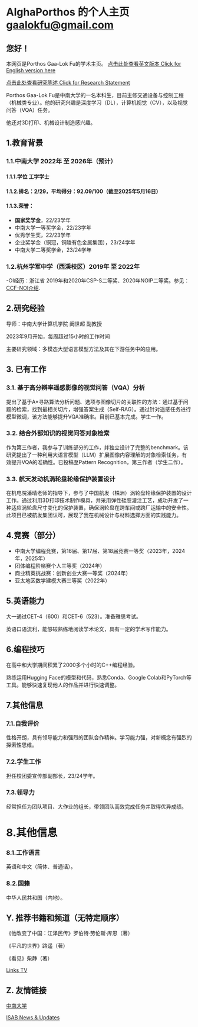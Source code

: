 # AlghaPorthos 的个人主页 gaalokfu@gmail.com

## 您好！

本网页是Porthos Gaa-Lok Fu的学术主页。 [点击此处查看英文版本 Click for English version here](https://alghaporthos.github.io/Intro_English)

[点击此处查看研究陈述 Click for Research Statement](https://alghaporthos.github.io/research_statement)

Porthos Gaa-Lok Fu是中南大学的一名本科生，目前主修交通设备与控制工程（机械类专业）。他的研究兴趣是深度学习（DL），计算机视觉（CV），以及视觉问答（VQA）任务。

他还对3D打印、机械设计制造感兴趣。

## 1.教育背景

### 1.1.中南大学 2022年 至 2026年（预计）

#### 1.1.1.学位 **工学学士**

#### 1.1.2.排名：**2/29**，平均得分：**92.09/100**（截至2025年5月16日）

#### 1.1.3.荣誉：

- **国家奖学金**，22/23学年
- 中南大学一等奖学金，22/23学年
- 优秀学生奖，22/23学年
- 企业奖学金（铜冠，铜陵有色金属集团），23/24学年
- 中南大学二等奖学金，23/24学年

### 1.2.杭州学军中学（西溪校区）2019年 至 2022年

-OI经历：浙江省 2019年和2020年CSP-S二等奖、2020年NOIP二等奖。参见：[CCF-NOI介绍](https://www.noi.cn/gynoi/jj/).

## 2.研究经验

导师：中南大学计算机学院 阚世超 副教授

2023年9月开始，每周超过15小时的工作时间

主要研究领域：多模态大型语言模型方法及其在下游任务中的应用。

## 3. 已有工作

### 3.1. 基于高分辨率遥感影像的视觉问答（VQA）分析

提出了基于A*寻路算法分析问题、选项与图像切片的关联性的方法：通过基于问题的检索，找到最相关切片，增强答案生成（Self-RAG）。通过针对遥感任务进行模型微调，该方法能够提升VQA准确率。目前已基本完成。学生一作。

### 3.2. 结合外部知识的视觉问答对象检索

作为第三作者，我参与了训练部分的工作，并独立设计了完整的benchmark。该研究提出了一种利用大语言模型（LLM）扩展图像内容理解的对象检索任务，有效提升VQA的准确性。已投稿至Pattern Recognition，第三作者（学生二作）。

### 3.3. 航天发动机涡轮盘轮缘保护装置设计

在机电院潘晴老师的指导下，参与了中国航发（株洲）涡轮盘轮缘保护装置的设计工作。通过利用3D打印技术制作模具，并采用弹性硅胶灌注工艺，成功开发了一种适应涡轮盘尺寸变化的保护装置，确保涡轮盘在跨车间或跨厂运输中的安全性。此项目已被航发集团认可，展现了我在机械设计与材料选择方面的实践能力。


## 4.竞赛（部分）
- 中南大学编程竞赛，第16届、第17届、第18届竞赛一等奖（2023年，2024年，2025年）
- 团体编程阶梯赛个人三等奖（2024年）
- 商业精英挑战赛：创新创业大赛一等奖（2024年）
- 亚太地区数学建模大赛三等奖（2022年）


## 5.英语能力

大一通过CET-4（600）和CET-6（523）。准备雅思考试。

英语口语流利，能够较熟练地阅读学术论文，具有一定的学术写作能力。

## 6.编程技巧

在高中和大学期间积累了2000多个小时的C++编程经验。

熟练运用Hugging Face的模型和代码，熟悉Conda、Google Colab和PyTorch等工具。能够快速复现他人的作品并进行快速调整。

## 7.其他信息
### 7.1.自我评价

性格开朗，具有领导能力和强烈的团队合作精神。学习能力强，对新概念有强烈的探索性思维。

### 7.2.学生工作

担任校团委宣传部副部长，23/24学年。

### 7.3.领导力

经常担任为团队项目、大作业的组长，带领团队高效完成任务并取得优异成绩。

# 8.其他信息

### 8.1.工作语言

英语和中文（简体、普通话）。

### 8.2.国籍

中华人民共和国（内地）。


## Y. 推荐书籍和频道（无特定顺序）

《他改变了中国：江泽民传》罗伯特·劳伦斯·库恩（著）

《平凡的世界》路遥（著）

《看见》柴静（著） 

[Links TV](https://www.youtube.com/@linksphotograph)

## Z. 友情链接

[中南大学](https://www.csu.edu.cn/)

[ISAB News & Updates](http://isab.run/)

